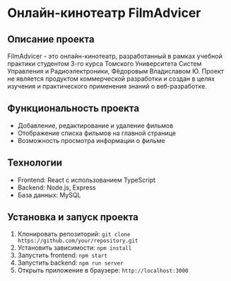 # **Онлайн-кинотеатр FilmAdvicer**

## **Описание проекта**
FilmAdvicer - это онлайн-кинотеатр, разработанный в рамках учебной практики студентом 3-го курса Томского Университета Систем Управления и Радиоэлектроники, Фёдоровым Владиславом Ю. Проект не является продуктом коммерческой разработки и создан в целях изучения и практического применения знаний о веб-разработке.

## **Функциональность проекта**
- Добавление, редактирование и удаление фильмов
- Отображение списка фильмов на главной странице
- Возможность просмотра информации о фильме

## **Технологии**
- Frontend: React с использованием TypeScript
- Backend: Node.js, Express
- База данных: MySQL

## **Установка и запуск проекта**
1. Клонировать репозиторий: `git clone https://github.com/your/repository.git`
2. Установить зависимости: `npm install`
3. Запустить frontend: `npm start`
4. Запустить backend: `npm run server`
5. Открыть приложение в браузере: `http://localhost:3000`

